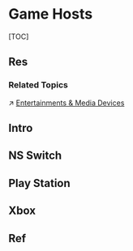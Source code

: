 # Game Hosts

[TOC]



## Res
### Related Topics
↗ [Entertainments & Media Devices](../../../Hardware%20&%20EE%20Related/Auxiliary%20Hardware%20&%20Peripherals%20(IO%20Devices)/Entertainments%20&%20Media%20Devices/Entertainments%20&%20Media%20Devices.md)



## Intro



## NS Switch



## Play Station



## Xbox


## Ref
[帝国时代4/Age of Empires IV/支持网络联机]: https://www.foxsgame.com/898.html

[How can ı FİX this problem in age of empires 4]: https://answers.microsoft.com/en-us/xbox/forum/all/how-can-ı-fİx-this-problem-in-age-of/06c44f84-d1f8-4c30-a998-38ec0bbb130e
[Error code: C0OTO1R04X-01 52656C6903E8]: https://forums.ageofempires.com/t/error-code-c0oto1r04x-01-52656c6903e8/248263/2
